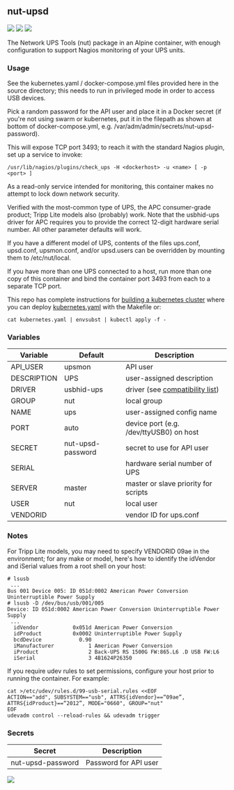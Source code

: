 ## nut-upsd
[![](https://images.microbadger.com/badges/version/instantlinux/nut-upsd.svg)](https://microbadger.com/images/instantlinux/nut-upsd "Version badge") [![](https://images.microbadger.com/badges/image/instantlinux/nut-upsd.svg)](https://microbadger.com/images/instantlinux/nut-upsd "Image badge") [![](https://images.microbadger.com/badges/commit/instantlinux/nut-upsd.svg)](https://microbadger.com/images/instantlinux/nut-upsd "Commit badge")

The Network UPS Tools (nut) package in an Alpine container, with enough configuration to support Nagios monitoring of your UPS units.

### Usage

See the kubernetes.yaml / docker-compose.yml files provided here in the source directory; this needs to run in privileged mode in order to access USB devices.

Pick a random password for the API user and place it in a Docker secret (if you're not using swarm or kubernetes, put it in the filepath as shown at bottom of docker-compose.yml, e.g. /var/adm/admin/secrets/nut-upsd-password).

This will expose TCP port 3493; to reach it with the standard Nagios plugin, set up a service to invoke:

```
/usr/lib/nagios/plugins/check_ups -H <dockerhost> -u <name> [ -p <port> ]
```

As a read-only service intended for monitoring, this container makes no attempt to lock down network security.

Verified with the most-common type of UPS, the APC consumer-grade product; Tripp Lite models also (probably) work. Note that the usbhid-ups driver for APC requires you to provide the correct 12-digit hardware serial number. All other parameter defaults will work.

If you have a different model of UPS, contents of the files ups.conf, upsd.conf, upsmon.conf, and/or upsd.users can be overridden by mounting them to /etc/nut/local.

If you have more than one UPS connected to a host, run more than one copy of this container and bind the container port 3493 from each to a separate TCP port.

This repo has complete instructions for
[building a kubernetes cluster](https://github.com/instantlinux/docker-tools/blob/master/k8s/README.md) where you can deploy [kubernetes.yaml](https://github.com/instantlinux/docker-tools/blob/master/images/nut-upsd/kubernetes.yaml) with the Makefile or:
~~~
cat kubernetes.yaml | envsubst | kubectl apply -f -
~~~

### Variables

Variable | Default | Description |
-------- | ------- | ----------- |
API_USER | upsmon| API user
DESCRIPTION | UPS | user-assigned description
DRIVER | usbhid-ups | driver (see [compatibility list](http://networkupstools.org/stable-hcl.html))
GROUP | nut | local group
NAME | ups | user-assigned config name
PORT | auto | device port (e.g. /dev/ttyUSB0) on host
SECRET | nut-upsd-password | secret to use for API user
SERIAL | | hardware serial number of UPS
SERVER | master | master or slave priority for scripts
USER | nut | local user
VENDORID | | vendor ID for ups.conf

### Notes

For Tripp Lite models, you may need to specify VENDORID 09ae in the environment; for any make or model, here's how to identify the idVendor and iSerial values from a root shell on your host:

```
# lsusb
 ...
Bus 001 Device 005: ID 051d:0002 American Power Conversion Uninterruptible Power Supply
# lsusb -D /dev/bus/usb/001/005
Device: ID 051d:0002 American Power Conversion Uninterruptible Power Supply
 ...
  idVendor           0x051d American Power Conversion
  idProduct          0x0002 Uninterruptible Power Supply
  bcdDevice            0.90
  iManufacturer           1 American Power Conversion
  iProduct                2 Back-UPS RS 1500G FW:865.L6 .D USB FW:L6 
  iSerial                 3 4B1624P26350  
```

If you require udev rules to set permissions, configure your host prior to running the container. For example:
```
cat >/etc/udev/rules.d/99-usb-serial.rules <<EOF
ACTION=="add", SUBSYSTEM=="usb", ATTRS{idVendor}==“09ae”, ATTRS{idProduct}==“2012”, MODE="0660", GROUP="nut"
EOF
udevadm control --reload-rules && udevadm trigger
```

### Secrets

| Secret | Description |
| ------ | ----------- |
| nut-upsd-password | Password for API user |

[![](https://images.microbadger.com/badges/license/instantlinux/nut-upsd.svg)](https://microbadger.com/images/instantlinux/nut-upsd "License badge")
